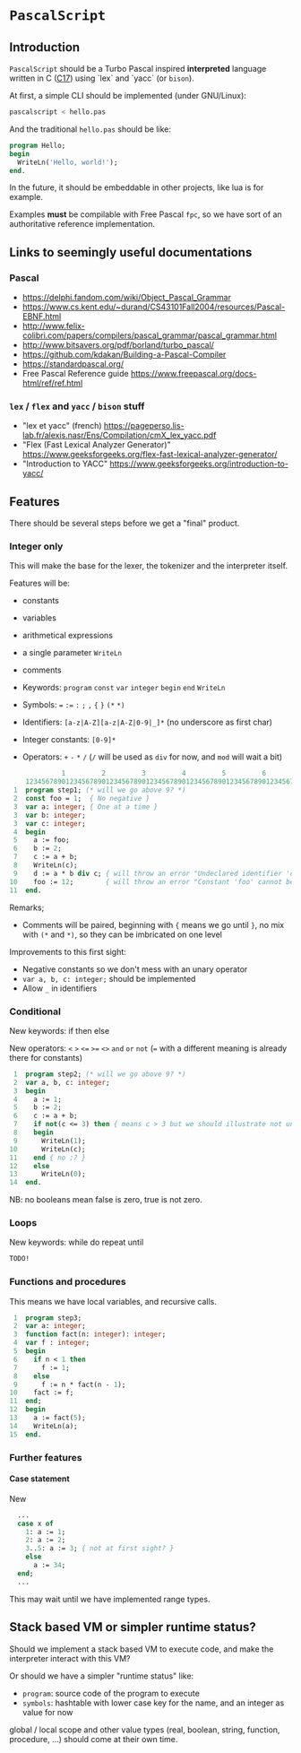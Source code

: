 # `PascalScript`

## Introduction

`PascalScript` should be a Turbo Pascal inspired __interpreted__ language written in C ([C17](https://en.wikipedia.org/wiki/C17_(C_standard_revision))) using `lex` and `yacc` (or `bison`).

At first, a simple CLI should be implemented (under GNU/Linux):

```bash
pascalscript < hello.pas
```

And the traditional `hello.pas` should be like:

```pascal
program Hello;
begin
  WriteLn('Hello, world!');
end.
```

In the future, it should be embeddable in other projects, like lua is for example.

Examples __must__ be compilable with Free Pascal `fpc`, so we have sort of an authoritative reference implementation.

## Links to seemingly useful documentations

### Pascal

- <https://delphi.fandom.com/wiki/Object_Pascal_Grammar>
- <https://www.cs.kent.edu/~durand/CS43101Fall2004/resources/Pascal-EBNF.html>
- <http://www.felix-colibri.com/papers/compilers/pascal_grammar/pascal_grammar.html>
- <http://www.bitsavers.org/pdf/borland/turbo_pascal/>
- <https://github.com/kdakan/Building-a-Pascal-Compiler>
- <https://standardpascal.org/>
- Free Pascal Reference guide <https://www.freepascal.org/docs-html/ref/ref.html>

### `lex` / `flex` and `yacc` / `bison` stuff

- "lex et yacc" (french) <https://pageperso.lis-lab.fr/alexis.nasr/Ens/Compilation/cmX_lex_yacc.pdf>
- "Flex (Fast Lexical Analyzer Generator)" <https://www.geeksforgeeks.org/flex-fast-lexical-analyzer-generator/>
- "Introduction to YACC" <https://www.geeksforgeeks.org/introduction-to-yacc/>

## Features

There should be several steps before we get a "final" product.

### Integer only

This will make the base for the lexer, the tokenizer and the interpreter itself.

Features will be:

- constants
- variables
- arithmetical expressions
- a single parameter `WriteLn`
- comments

- Keywords: `program` `const` `var` `integer` `begin` `end` `WriteLn`
- Symbols:  `=` `:=` `:` `;` `,` `{` `}` `(*` `*)`
- Identifiers: `[a-z|A-Z][a-z|A-Z|0-9|_]*` (no underscore as first char)
- Integer constants: `[0-9]*`
- Operators: `+` `-` `*` `/` (`/` will be used as `div` for now, and `mod` will wait a bit)

```pascal
             1         2         3         4         5         6         7         8         9        10        11        12
    123456789012345678901234567890123456789012345678901234567890123456789012345678901234567890123456789012345678901234567890
 1  program step1; (* will we go above 9? *)
 2  const foo = 1;  { No negative }
 3  var a: integer; { One at a time }
 3  var b: integer;
 3  var c: integer;
 4  begin
 5    a := foo;
 6    b := 2;
 7    c := a + b;
 8    WriteLn(c);
 9    d := a * b div c; { will throw an error "Undeclared identifier 'd' at line 9, column 3" and stop execution }
10    foo := 12;        { will throw an error "Constant 'foo' cannot be assigned at line 10, column 3" and stop execution }
11  end.
```

Remarks;

- Comments will be paired, beginning with `{` means we go until `}`, no mix with `(*` and `*)`, so they can be imbricated on one level

Improvements to this first sight:

- Negative constants so we don't mess with an unary operator
- `var a, b, c: integer;` should be implemented
- Allow `_` in identifiers

### Conditional

New keywords: if then else

New operators: `<` `>` `<=` `>=` `<>` `and` `or` `not` (`=` with a different meaning is already there for constants)

```pascal
 1  program step2; (* will we go above 9? *)
 2  var a, b, c: integer;
 3  begin
 4    a := 1;
 5    b := 2;
 6    c := a + b;
 7    if not(c <= 3) then { means c > 3 but we should illustrate not unary operator }
 8    begin
 9      WriteLn(1);
10      WriteLn(c);
11    end { no ;? }
12    else
13      WriteLn(0);
14  end.
```

NB: no booleans mean false is zero, true is not zero.

### Loops

New keywords: while do repeat until

```pascal
TODO!
```

### Functions and procedures

This means we have local variables, and recursive calls.

```pascal
 1  program step3;
 2  var a: integer;
 3  function fact(n: integer): integer;
 4  var f : integer;
 5  begin
 6    if n < 1 then
 7      f := 1;
 8    else
 9      f := n * fact(n - 1);
10    fact := f;
11  end;
12  begin
13    a := fact(5);
14    WriteLn(a);
15  end.
```

### Further features

#### Case statement

New

```pascal
  ...
  case x of
    1: a := 1;
    2: a := 2;
    3..5: a := 3; { not at first sight? }
    else
      a := 34;
  end;
  ...
```

This may wait until we have implemented range types.

## Stack based VM or simpler runtime status?

Should we implement a stack based VM to execute code, and make the interpreter interact with this VM?

Or should we have a simpler "runtime status" like:

- `program`: source code of the program to execute
- `symbols`: hashtable with lower case key for the name, and an integer as value for now

global / local scope and other value types (real, boolean, string, function, procedure, ...) should come at their own time.
